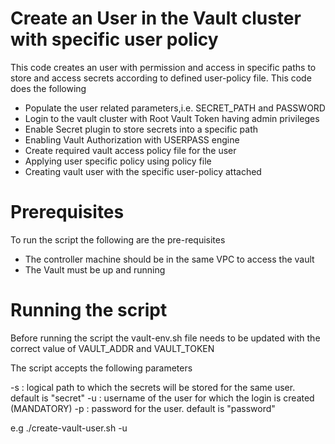 # Create an User in the Vault cluster with specific user policy


This code creates an user with permission and access in specific paths to store and access secrets according to defined user-policy file.
This code does the following
 - Populate the user related parameters,i.e. SECRET_PATH and PASSWORD
 - Login to the vault cluster with Root Vault Token having admin privileges
 - Enable Secret plugin to store secrets into a specific path
 - Enabling Vault Authorization with USERPASS engine
 - Create required vault access policy file for the user
 - Applying user specific policy using policy file
 - Creating vault user with the specific user-policy attached


# Prerequisites
To run the script the following are the pre-requisites
 - The controller machine should be in the same VPC to access the vault
 - The Vault must be up and running


# Running the script
 Before running the script the          vault-env.sh file needs to be updated with the correct value of VAULT_ADDR and VAULT_TOKEN

 The script accepts the following parameters

 -s <secret path>    : logical path to which the secrets will be stored for the same user. default is "secret"
 -u <username>       : username of the user for which the login is created (MANDATORY)
 -p <password>       : password for the user. default is "password"

 e.g  ./create-vault-user.sh -u <username>
